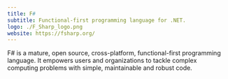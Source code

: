 ```yaml
---
title: F#
subtitle: Functional-first programming language for .NET.
logo: ./F_Sharp_logo.png
website: https://fsharp.org/
---
```


F# is a mature, open source, cross-platform, functional-first programming language. It empowers users and organizations to tackle complex computing problems with simple, maintainable and robust code.
